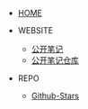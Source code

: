 * [HOME](home.md)

* WEBSITE
  * [公开笔记](https://cyd1310997.github.io/md/#/home)
  * [公开笔记仓库](https://github.com/cyd1310997/md)

* REPO
  * [Github-Stars](https://github.com/cyd1310997?tab=stars)
